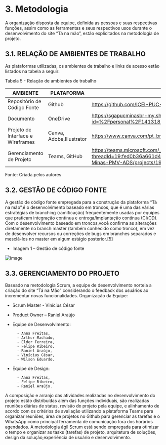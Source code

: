 
# 3. Metodologia


A organização disposta da equipe, definida as pessoas e suas respectivas funções, assim como as ferramentas e seus respectivos usos durante o desenvolvimento do site “Tá na mão”, estão explicitados na metodologia de projeto.

## 3.1. RELAÇÃO DE AMBIENTES DE TRABALHO

As plataformas utilizadas, os ambientes de trabalho e links de acesso estão listados na tabela a seguir:

Tabela 5 - Relação de ambientes de trabalho

| AMBIENTE                              | PLATAFORMA                   |LINK DE ACESSO                 |
|---------------------------------------|------------------------------|-------------------------------|
|Repositório de Código Fonte            | Github                       | https://github.com/ICEI-PUC-Minas-PMV-ADS/pmv-ads-2022-1-e1-proj-web-t9-ta-na-mao-grupo-6                              |
|Documento                              | OneDrive                     |  https://sgapucminasbr-my.sharepoint.com/personal/1413187_sga_pucminas_br/_layouts/15/onedrive.aspx?id=%2Fpersonal%2F1413187%5Fsga%5Fpucminas%5Fbr%2FDocuments%2FT%C3%A1%20na%20m%C3%A3o&ga=1                             |
|Projeto de Interface e Wireframes      | Canva, Adobe,Illustrator     | https://www.canva.com/pt_br/, https://www.adobe.com/br/products/illustrator.html                              |
|Gerenciamento de Projeto               | Teams, GitHub                | https://teams.microsoft.com/_#/school/conversations/T09%20-%20Grupo%206?threadId=19:fed0b36a661d4769ab08c75f91497ede@thread.tacv2&ctx=channel, https://github.com/orgs/ICEI-PUC-Minas-PMV-ADS/projects/19                              |

Fonte: Criada pelos autores


## 3.2. GESTÃO DE CÓDIGO FONTE

A gestão de código fonte empregada para a construção da plataforma “Tá na mão”,é o desenvolvimento baseado em troncos, que é uma das várias estratégias de branching (ramificação) frequentemente usadas por equipes que praticam integração contínua e entrega/implantação contínua (CI/CD). Com o desenvolvimento baseado em troncos,você confirma as alterações diretamente no branch master (também conhecido como tronco), em vez de desenvolver recursos ou correções de bugs em branches separados
e mesclá-los no master em algum estágio posterior.[5]

- Imagem 1 – Gestão de código fonte

![image](https://user-images.githubusercontent.com/103782980/176069061-ef2a5e82-deec-4c3d-bc67-84663b304517.png)




## 3.3. GERENCIAMENTO DO PROJETO

Baseado na metodologia Scrum, a equipe de desenvolvimento norteia a criação do site “Tá na Mão” considerando o feedback dos usuários ao incrementar novas funcionalidades. Organização da Equipe:

- Scrum Master - Vinícius César
- Product Owner – Raniel Araújo

- Equipe de Desenvolvimento:

        - Anna Freitas,
        - Arthur Machado,
        - Elder Ferreira,
        - Felipe Ribeiro,
        - Raniel Araújo,
        - Vinícius César,
        - Wilson Eduardo.

- Equipe de Design:

        - Anna Freitas,
        - Felipe Ribeiro,
        - Raniel Araújo.

A composição e arranjo das atividades realizadas no desenvolvimento do projeto estão distribuídas além das funções individuais, são realizadas reuniões diárias de status, revisão do projeto pela equipe, e alinhamento de acordo com os critérios de avaliação utilizando a plataforma Teams para organizar reuniões, área de projetos no Github para gerenciar as tarefas e o WhatsApp como principal ferramenta de comunicação fora dos horários agendados.
A metodologia ágil Scrum está sendo empregada para otimizar o tempo e organizar as tasks (tarefas) de projeto, arquitetura de soluções, design da solução,experiência de usuário e desenvolvimento.
